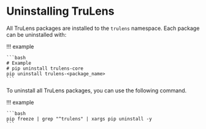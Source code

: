 # Uninstalling TruLens

All TruLens packages are installed to the `trulens` namespace. Each package can be uninstalled with:

!!! example

    ```bash
    # Example
    # pip uninstall trulens-core
    pip uninstall trulens-<package_name>
    ```

To uninstall all TruLens packages, you can use the following command.

!!! example

    ```bash
    pip freeze | grep "^trulens" | xargs pip uninstall -y
    ```
